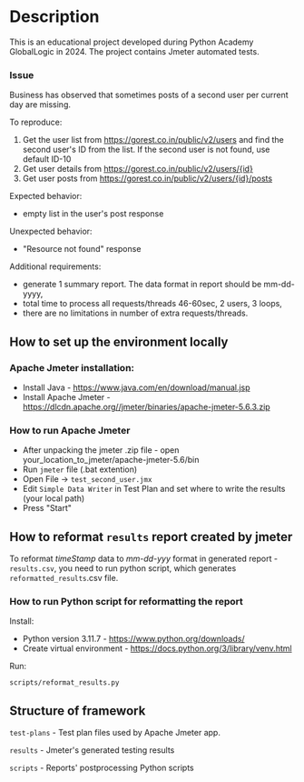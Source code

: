 # Description

This is an educational project developed during Python Academy GlobalLogic in 2024. The project contains Jmeter automated tests.

### Issue
Business has observed that sometimes posts of a second user per current day are missing.

To reproduce:
1. Get the user list from https://gorest.co.in/public/v2/users and find the second user's ID from the list. If the second user is not found, use default ID-10
2. Get user details from https://gorest.co.in/public/v2/users/{id}
3. Get user posts from https://gorest.co.in/public/v2/users/{id}/posts

Expected behavior:

- empty list in the user's post response

Unexpected behavior:

- "Resource not found" response

Additional requirements:

- generate 1 summary report. The data format in report should be mm-dd-yyyy,
- total time to process all requests/threads 46-60sec, 2 users, 3 loops,
- there are no limitations in number of extra requests/threads.


## How to set up the environment locally

### Apache Jmeter installation:
- Install Java - https://www.java.com/en/download/manual.jsp
- Install Apache Jmeter - https://dlcdn.apache.org//jmeter/binaries/apache-jmeter-5.6.3.zip

### How to run Apache Jmeter
- After unpacking the jmeter .zip file - open your_location_to_jmeter/apache-jmeter-5.6/bin
- Run `jmeter` file (.bat extention)
- Open File -> `test_second_user.jmx`
- Edit `Simple Data Writer` in Test Plan and set where to write the results (your local path)
- Press "Start"

## How to reformat `results` report created by jmeter
To reformat *timeStamp* data to *mm-dd-yyy* format in generated report - `results.csv`, you need to run python script, which generates `reformatted_results`.csv file.

### How to run Python script for reformatting the report
Install:
- Python version 3.11.7 - https://www.python.org/downloads/
- Create virtual environment - https://docs.python.org/3/library/venv.html

Run:

 `scripts/reformat_results.py`

## Structure of framework
`test-plans` - Test plan files used by Apache Jmeter app.

`results` - Jmeter's generated testing results

`scripts` - Reports' postprocessing Python scripts
